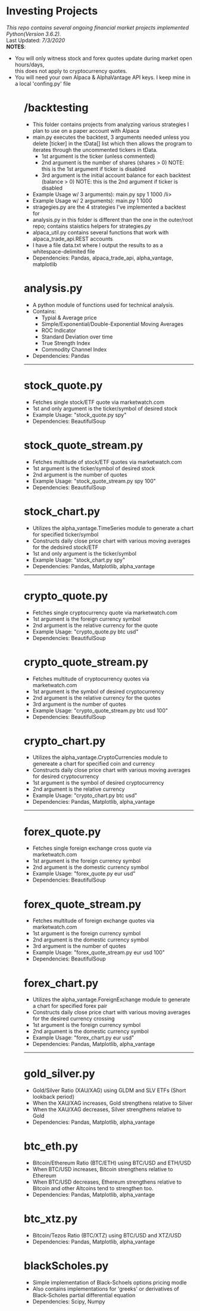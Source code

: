 # Investing Projects
<i>This repo contains several ongoing financial market projects implemented Python(Version 3.6.2).</i><br />
Last Updated: <i>7/3/2020</i><br />
<b>NOTES</b>:<ul>
<li>You will only witness stock and forex quotes update during market open hours/days,<br />
this does not apply to cryptocurrency quotes.</li>
<li>You will need your own Alpaca & AlphaVantage API keys. I keep mine in a local 'confing.py' file</li><ul>

# /backtesting
<ul><li>This folder contains projects from analyzing various strategies I plan to use on a paper account with Alpaca</li>
<li>main.py executes the backtest, 3 arguments needed unless you delete [ticker] in the tData[] list which then allows the program
to iterates through the uncommented tickers in tData. 
	<ul>
		<li>1st argument is the ticker (unless commented)</li>
		<li>2nd argument is the number of shares (shares > 0) NOTE: this is the 1st argument if ticker is disabled</li>
		<li>3rd argument is the initial account balance for each backtest (balance > 0) NOTE: this is the 2nd argument if ticker is disabled</li>
	</ul>
</li>
<li>Example Usage w/ 3 arguments): main.py spy 1 1000 /li>
<li>Example Usage w/ 2 arguments): main.py 1 1000</li>
<li>stragegies.py are the 4 strategies I've implemented a backtest for</li>
<li>analysis.py in this folder is different than the one in the outer/root repo; contains staistics helpers for strategies.py</li>
<li>alpaca_util.py contains several functions that work with alpaca_trade_api.REST accounts</li>
<li>I have a file data.txt where I output the results to as a whitespace-delimited file</li>
<li>Dependencies: Pandas, alpaca_trade_api, alpha_vantage, matplotlib</li></ul>

# analysis.py
<ul><li>A python module of functions used for technical analysis.</li>
<li>Contains: 
	<ul>
		<li>Typial & Average price</li>
		<li>Simple/Exponential/Double-Exponential Moving Averages</li>
		<li>ROC Indicator</li>
		<li>Standard Deviation over time</li>
		<li>True Strength Index</li>
		<li>Commodity Channel Index</li></ul>
</li>
<li>Dependencies: Pandas</li></ul>
<hr>

# stock_quote.py
<ul><li>Fetches single stock/ETF quote via marketwatch.com</li>
<li>1st and only argument is the ticker/symbol of desired stock</li>
<li>Example Usage: "stock_quote.py spy"</li>
<li>Dependencies: BeautifulSoup</li></ul>

# stock_quote_stream.py
<ul><li>Fetches multitude of stock/ETF quotes via marketwatch.com</li>
<li>1st argument is the ticker/symbol of desired stock</li>
<li>2nd argument is the number of quotes</li>
<li>Example Usage: "stock_quote_stream.py spy 100"</li>
<li>Dependencies: BeautifulSoup</li></ul>

# stock_chart.py
<ul><li>Utilizes the alpha_vantage.TimeSeries module to generate a chart for specified ticker/symbol</li>
<li>Constructs daily close price chart with various moving averages for the dedsired stock/ETF</li>
<li>1st and only argument is the ticker/symbol</li>
<li>Example Usage: "stock_chart.py spy"</li>
<li>Dependencies: Pandas, Matplotlib, alpha_vantage</li></ul>
<hr>

# crypto_quote.py
<ul><li>Fetches single cryptocurrency quote via marketwatch.com</li>
<li>1st argument is the foreign currency symbol</li>
<li>2nd argument is the relative currency for the quote</li>
<li>Example Usage: "crypto_quote.py btc usd"</li>
<li>Dependencies: BeautifulSoup</li></ul>

# crypto_quote_stream.py
<ul><li>Fetches multitude of cryptocurrency quotes via marketwatch.com</li>
<li>1st argument is the symbol of desired cryptocurrency</li>
<li>2nd argument is the relative currency for the quotes</li>
<li>3rd argument is the number of quotes</li>
<li>Example Usage: "crypto_quote_stream.py btc usd 100"</li>
<li>Dependencies: BeautifulSoup</li></ul>

# crypto_chart.py
<ul><li>Utilizes the alpha_vantage.CryptoCurrencies module to genereate a chart for specified coin and currency</li>
<li>Constructs daily close price chart with various moving averages for desired cryptocurrency</li>
<li>1st argument is the symbol of desired cryptocurrency</li>
<li>2nd argument is the relative currency</li>
<li>Example Usage: "crypto_chart.py btc usd"</li>
<li>Dependencies: Pandas, Matplotlib, alpha_vantage</li></ul>
<hr>

# forex_quote.py
<ul><li>Fetches single foreign exchange cross quote via marketwatch.com</li>
<li>1st argument is the foreign currency symbol</li>
<li>2nd argument is the domestic currency symbol</li>
<li>Example Usage: "forex_quote.py eur usd"</li>
<li>Dependencies: BeautifulSoup</li></ul>

# forex_quote_stream.py
<ul><li>Fetches multitude of foreign exchange quotes via marketwatch.com</li>
<li>1st argument is the foreign currency symbol</li>
<li>2nd argument is the domestic currency symbol</li>
<li>3rd argument is the number of quotes</li>
<li>Example Usage: "forex_quote_stream.py eur usd 100"</li>
<li>Dependencies: BeautifulSoup</li></ul>

# forex_chart.py
<ul><li>Utilizes the alpha_vantage.ForeignExchange module to generate a chart for specified forex pair</li>
<li>Constructs daily close price chart with various moving averages for the desired currency crossing</li>
<li>1st argument is the foreign currency symbol</li>
<li>2nd argument is the domestic currency symbol</li>
<li>Example Usage: "forex_chart.py eur usd"</li>
<li>Dependencies: Pandas, Matplotlib, alpha_vantage</li></ul>
<hr>

# gold_silver.py
<ul><li>Gold/Silver Ratio (XAU/XAG) using GLDM and SLV ETFs (Short lookback period)</li>
<li>When the XAU/XAG increases, Gold strengthens relative to Silver</li>
<li>When the XAU/XAG decreases, Silver strengthens relative to Gold</li>
<li>Dependencies: Pandas, Matplotlib, alpha_vantage</li></ul>

# btc_eth.py
<ul><li>Bitcoin/Ethereum Ratio (BTC/ETH) using BTC/USD and ETH/USD</li>
<li>When BTC/USD increases, Bitcoin strengthens relative to Ethereum</li>
<li>When BTC/USD decreases, Ethereum strengthens relative to Bitcoin and other Altcoins tend to strengthen too.</li>
<li>Dependencies: Pandas, Matplotlib, alpha_vantage</li></ul>

# btc_xtz.py
<ul><li>Bitcoin/Tezos Ratio (BTC/XTZ) using BTC/USD and XTZ/USD</li>
<li>Dependencies: Pandas, Matplotlib, alpha_vantage</li></ul>

# blackScholes.py
<ul><li>Simple implementation of Black-Schoels options pricing modle</li>
<li>Also contains implementations for 'greeks' or derivatives of Black-Scholes partial differential equation</li>
<li>Dependencies: Scipy, Numpy</li></ul>